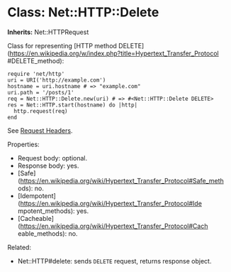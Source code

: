 # Class: Net::HTTP::Delete
**Inherits:** Net::HTTPRequest
    

Class for representing [HTTP method
DELETE](https://en.wikipedia.org/w/index.php?title=Hypertext_Transfer_Protocol
#DELETE_method):

    require 'net/http'
    uri = URI('http://example.com')
    hostname = uri.hostname # => "example.com"
    uri.path = '/posts/1'
    req = Net::HTTP::Delete.new(uri) # => #<Net::HTTP::Delete DELETE>
    res = Net::HTTP.start(hostname) do |http|
      http.request(req)
    end

See [Request Headers](rdoc-ref:Net::HTTPRequest@Request+Headers).

Properties:

*   Request body: optional.
*   Response body: yes.
*   [Safe](https://en.wikipedia.org/wiki/Hypertext_Transfer_Protocol#Safe_meth
    ods): no.
*   [Idempotent](https://en.wikipedia.org/wiki/Hypertext_Transfer_Protocol#Ide
    mpotent_methods): yes.
*   [Cacheable](https://en.wikipedia.org/wiki/Hypertext_Transfer_Protocol#Cach
    eable_methods): no.

Related:

*   Net::HTTP#delete: sends `DELETE` request, returns response object.



